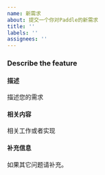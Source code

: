 ```yaml
---
name: 新需求
about: 提交一个你对Paddle的新需求
title: ''
labels: ''
assignees: ''
---
```


### Describe the feature

#### 描述

描述您的需求

#### 相关内容

相关工作或者实现

#### 补充信息

如果其它问题请补充。
